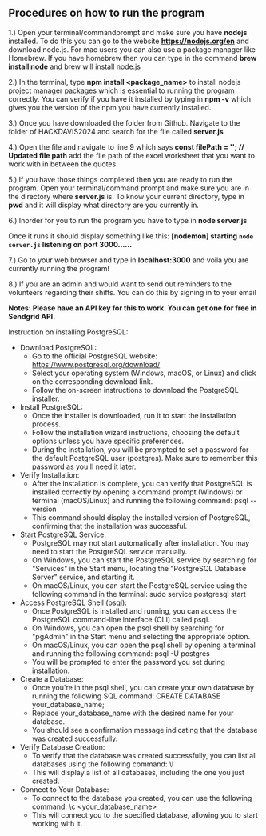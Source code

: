 ## Procedures on how to run the program

1.) Open your terminal/commandprompt and make sure you have **nodejs** installed. To do this you can go to the website **https://nodejs.org/en** and download node.js. For mac users you can also use a package manager like Homebrew. If you have homebrew then you can type in the command **brew install node** and brew will install node.js

2.) In the terminal, type **npm install <package_name>** to install nodejs project manager packages which is essential to running the program correctly. You can verify if you have it installed by typing in **npm -v** which gives you the version of the npm you have currently installed.

3.) Once you have downloaded the folder from Github. Navigate to the folder of HACKDAVIS2024 and search for the file called **server.js**

4.) Open the file and navigate to line 9 which says **const filePath = ''; // Updated file path** add the file path of the excel worksheet that you want to work with in between the quotes. 

5.) If you have those things completed then you are ready to run the program. Open your terminal/command prompt and make sure you are in the directory where **server.js** is. To know your current directory, type in **pwd** and it will display what directory are you currently in.

6.) Inorder for you to run the program you have to type in **node server.js** 

Once it runs it should display something like this:
**[nodemon] starting `node server.js`
listening on port 3000......**

7.) Go to your web browser and type in **localhost:3000** and voila you are currently running the program!

8.) If you are an admin and would want to send out reminders to the volunteers regarding their shifts. You can do this by signing in to your email 


**Notes: Please have an API key for this to work. You can get one for free in Sendgrid API.**

Instruction on installing PostgreSQL:
- Download PostgreSQL:
  - Go to the official PostgreSQL website: https://www.postgresql.org/download/
  - Select your operating system (Windows, macOS, or Linux) and click on the corresponding download link.
  - Follow the on-screen instructions to download the PostgreSQL installer.
- Install PostgreSQL:
  - Once the installer is downloaded, run it to start the installation process.
  - Follow the installation wizard instructions, choosing the default options unless you have specific preferences.
  - During the installation, you will be prompted to set a password for the default PostgreSQL user (postgres). Make sure to remember this password as you'll need it later.
- Verify Installation:
  - After the installation is complete, you can verify that PostgreSQL is installed correctly by opening a command prompt (Windows) or terminal (macOS/Linux) and running the     following command: psql --version
  - This command should display the installed version of PostgreSQL, confirming that the installation was successful.
- Start PostgreSQL Service:
  - PostgreSQL may not start automatically after installation. You may need to start the PostgreSQL service manually.
  - On Windows, you can start the PostgreSQL service by searching for "Services" in the Start menu, locating the "PostgreSQL Database Server" service, and starting it.
  - On macOS/Linux, you can start the PostgreSQL service using the following command in the terminal: sudo service postgresql start
- Access PostgreSQL Shell (psql):
  - Once PostgreSQL is installed and running, you can access the PostgreSQL command-line interface (CLI) called psql.
  - On Windows, you can open the psql shell by searching for "pgAdmin" in the Start menu and selecting the appropriate option.
  - On macOS/Linux, you can open the psql shell by opening a terminal and running the following command: psql -U postgres
  - You will be prompted to enter the password you set during installation.
- Create a Database:
  - Once you're in the psql shell, you can create your own database by running the following SQL command: CREATE DATABASE your_database_name;
  - Replace your_database_name with the desired name for your database.
  - You should see a confirmation message indicating that the database was created successfully.
- Verify Database Creation:
  - To verify that the database was created successfully, you can list all databases using the following command: \l
  - This will display a list of all databases, including the one you just created.
- Connect to Your Database:
  - To connect to the database you created, you can use the following command: \c <your_database_name>
  - This will connect you to the specified database, allowing you to start working with it.
